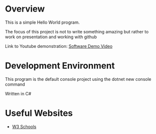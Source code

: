 # Overview

This is a simple Hello World program.

The focus of this project is not to write something amazing but rather to work on presentation and working with github

Link to Youtube demonstration:
[Software Demo Video](https://youtu.be/i7GPIT6wIqc)

# Development Environment

This program is the default console project using the dotnet new console command

Written in C#

# Useful Websites

* [W3 Schools](https://www.w3schools.com/cs/index.php)